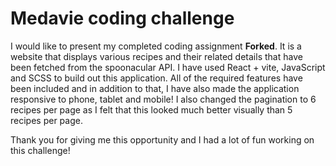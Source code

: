# Medavie coding challenge

I would like to present my completed coding assignment **Forked**.
It is a website that displays various recipes and their related details that have been fetched from the spoonacular API.
I have used React + vite, JavaScript and SCSS to build out this application.
All of the required features have been included and in addition to that, I have also made the application responsive to phone, tablet and mobile!
I also changed the pagination to 6 recipes per page as I felt that this looked much better visually than 5 recipes per page.

Thank you for giving me this opportunity and I had a lot of fun working on this challenge!
